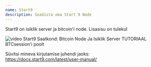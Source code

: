 ```yaml
---
name: Start9
description: Seadista oma Start 9 Node
---
```


Start9 on isiklik server ja bitcoin'i node.
Lisasisu on tulekul

![video](https://www.youtube.com/watch?v=DKBJ3_3ZomU)
Start9 Saatkond: Bitcoin Node Ja Isiklik Server TUTORIAAL BTCsession'i poolt

Süvitsi mineva kirjutamise juhendi jaoks: https://docs.start9.com/latest/user-manual/